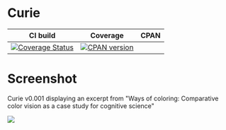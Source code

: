 # Curie

<table>
	<thead>
		<tr>
			<th>CI build</th>
			<th>Coverage</th>
			<th>CPAN</th>
		</tr>
	</thead>
	<tr>
		<td>
			<!-- [![Coverage Status](https://coveralls.io/repos/project-renard/curie/badge.svg?branch=master)](https://coveralls.io/r/project-renard/curie?branch=master) -->
			<a href="https://coveralls.io/r/project-renard/curie?branch=master"><img src="https://coveralls.io/repos/project-renard/curie/badge.svg?branch=master" alt="Coverage Status" /></a>
		</td>
		<td>
			<!-- [![CPAN version](https://badge.fury.io/pl/Renard-Curie.svg)](https://metacpan.org/pod/Renard::Curie) -->
            <a href="https://metacpan.org/pod/Renard::Curie"><img src="https://badge.fury.io/pl/Renard-Curie.svg" alt="CPAN version" /></a>
		</td>
	</tr>
</table>

# Screenshot

Curie v0.001 displaying an excerpt from "Ways of coloring: Comparative color vision as a case study for cognitive science"

<img caption="" src="https://project-renard.github.io/blog/posts/2016/09/22/gfx/curie-v0.001-ways-of-colouring.png"/>
